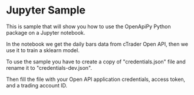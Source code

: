# Jupyter Sample

This is sample that will show you how to use the OpenApiPy Python package on a Jupyter notebook.

In the notebook we get the daily bars data from cTrader Open API, then we use it to train a sklearn model.

To use the sample you have to create a copy of "credentials.json" file and rename it to "credentials-dev.json".

Then fill the file with your Open API application credentials, access token, and a trading account ID.
